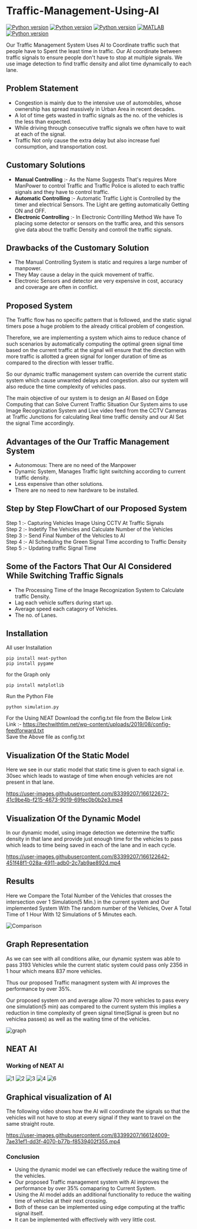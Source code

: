 # Traffic-Management-Using-AI
  
[![Python version](https://img.shields.io/badge/python-3.8-blue.svg)](https://www.python.org/downloads/release/python-370/)
[![Python version](https://img.shields.io/badge/matplotlib-3.5.1-green.svg)](https://pypi.org/project/matplotlib/)
[![Python version](https://img.shields.io/badge/NEAT-0.92-yellow.svg)](https://pypi.org/project/neat-python/)
[![MATLAB](https://img.shields.io/badge/MATLAB-gray.svg)](https://www.mathworks.com/products/matlab.html)
[![Python version](https://img.shields.io/badge/pygame-2.1.2-blue.svg)](https://pypi.org/project/pygame/)
 <p> Our Traffic Management System Uses AI to Coordinate traffic such that people have to Spent the least time in traffic. Our AI coordinate between traffic signals to ensure people don't have to stop at multiple signals. We use image detection to find traffic density and allot time dynamically to each lane.</p>
</div>
 
 ## Problem Statement
 * Congestion is mainly due to the intensive use of automobiles, whose ownership has spread massively in Urban Area in recent decades.
 * A lot of time gets wasted in traffic signals as the no. of the vehicles is the less than expected.
 * While driving through consecutive traffic signals we often have to wait at each of the signal.
 * Traffic Not only cause the extra delay but also increase fuel consumption, and transportation cost.

## Customary Solutions
* **Manual Controlling** :- As the Name Suggests That's requires More ManPower to control Traffic and Traffic Police is alloted to each traffic signals and they have to control traffic.
* **Automatic Controlling** :- Automatic Traffic Light is Controlled by the timer and electrical Sensors. The Light are getting automatically Getting ON and OFF. 
* **Electronic Controlling** :- In Electronic Contrilling Method We have To placing some detector or sensors on the traffic area, and this sensors give data about the traffic Density and controll the traffic signals.

## Drawbacks of the Customary Solution
* The Manual Controlling System is static and requires a large number of manpower.
* They May cause a delay in the quick movement of traffic.
* Electronic Sensors and detector are very expensive in cost, accuracy and coverage are often in conflict. 

## Proposed System
<p>The Traffic flow has no specific pattern that is followed, and the static signal timers pose a huge problem to the already critical problem of congestion.</p>

<p>Therefore, we are implementing a system which aims to reduce chance of such scenarios by automatically computing the optimal green signal time based on the current traffic at the signal will ensure that the direction with more traffic is allotted a green signal for longer duration of time as compared to the direction with lesser traffic.</p>

<p>So our dynamic traffic management system can override the current static system which cause unwanted delays and congestion. also our system will also reduce the time complexity of vehicles pass.</p>

<p>The main objective of our system is to design an AI Based on Edge Computing that can Solve Current Traffic Situation Our System aims to use Image Recognization System and Live video feed from the CCTV Cameras at Traffic Junctions for calculating Real time traffic density and our AI Set the signal Time accordingly.</p>

## Advantages of the Our Traffic Management System
* Autonomous: There are no need of the Manpower
* Dynamic System, Manages Traffic light switching according to current traffic density.
* Less expensive than other solutions.
* There are no need to new hardware to be installed.

## Step by Step FlowChart of our Proposed System
Step 1 :- Capturing Vehicles Image Using CCTV At Traffic Signals</br>
Step 2 :- Indetify The Vehicles and Calculate Number of the Vehicles</br>
Step 3 :- Send Final Number of the Vehicles to AI</br>
Step 4 :- AI Scheduling the Green Signal Time according to Traffic Density</br>
Step 5 :- Updating traffic Signal Time</br>

## Some of the Factors That Our AI Considered  While Switching Traffic Signals
* The Processing Time of the Image Recognization System to Calculate traffic Density.
* Lag each vehicle suffers during start up.
* Average speed each catagory of Vehicles.
* The no. of Lanes.

## Installation

All user Installation
```
pip install neat-python
pip install pygame
```
for the Graph only
```
pip install matplotlib
```

Run the Python File
```
python simulation.py
```

For the Using NEAT Download the config.txt file from the Below Link</br>
Link :- https://techwithtim.net/wp-content/uploads/2019/08/config-feedforward.txt</br>
Save the Above file as config.txt 

## Visualization Of the Static Model
<p>Here we see in our static model that static time is given to each signal i.e. 30sec which leads to wastage of time when enough vehicles are not present in that lane. </p>

https://user-images.githubusercontent.com/83399207/166122672-41c9be4b-f215-4673-9019-69fec0b0b2e3.mp4

## Visualization Of the Dynamic Model
<p>In our dynamic model, using image detection we determine the traffic density in that lane and provide just enough time for the vehicles to pass which leads to time 
being saved in each of the lane and in each cycle. </p>

https://user-images.githubusercontent.com/83399207/166122642-451f48f1-028a-4911-adb0-2c7ab9ae892d.mp4

## Results
Here we Compare the Total Number of the Vehicles that crosses the intersection over 1 Simulation(5 Min.) in the current system and Our implemented System With The random number of the Vehicles, Over A Total Time of 1 Hour With 12 Simulations of 5 Minutes each.  

![Comparison](https://user-images.githubusercontent.com/83399207/166123300-80854b3e-3da2-446d-87a5-b07aa1595325.png)

## Graph Representation
<p>As we can see with all conditions alike, our dynamic system was able to pass 3193 Vehicles while the current static system could pass only 2356 in 1 hour which means 837 more vehicles.

 Thus our proposed Traffic managment system with AI improves the performance by over 35%.
 
 Our proposed system on and average allow 70 more vehicles to pass every one simulation(5 min) aas compared to the current system this implies a reduction in time complexity of green signal time(Signal is green but no vehiclea passes) as well as the waiting time of the vehicles.
</p>

![graph](https://user-images.githubusercontent.com/83399207/166123319-a8e4a219-3ec0-4d55-9fd1-607147ea2d7e.png)
## NEAT AI
### Working of NEAT AI



![1](https://user-images.githubusercontent.com/83399207/166124081-42d7b3b2-f355-465a-9fae-dac8cff24043.jpg)
![2](https://user-images.githubusercontent.com/83399207/166124084-84de468e-f0c4-471a-b7c8-23db6680f1ab.jpg)
![3](https://user-images.githubusercontent.com/83399207/166124086-1a5d9c4b-4faf-45a8-a431-0c9cf631c871.jpg)
![4](https://user-images.githubusercontent.com/83399207/166124091-2e9a53e0-9658-44c7-8f94-518787e48e97.jpg)
![6](https://user-images.githubusercontent.com/83399207/166124090-74ff8b01-9fb5-4476-85e0-5d6327c1b0c4.jpg)

## Graphical visualization of AI
The following video shows how the AI will coordinate the signals so that the vehicles will not have to stop at every signal if they want to travel on the same straight route.

https://user-images.githubusercontent.com/83399207/166124009-7ae31ef1-dd3f-4070-b77b-f8539402f355.mp4

### Conclusion
- Using the dynamic model we can effectively reduce the waiting time of the vehicles.
- Our proposed Traffic management system with AI improves the performance by over 35% comaparing to Current System.
- Using the AI model adds an additional functionality to reduce the waiting time of vehicles at their next crossing.
- Both of these can be implemented using edge computing at the traffic signal itself.
- It can be implemented with effectively with very little cost.   
